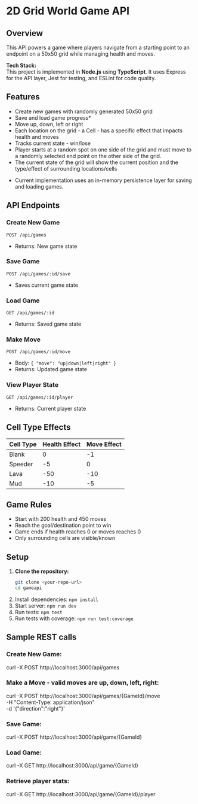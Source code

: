 # 2D Grid World Game API

## Overview
This API powers a game where players navigate from a starting point to an endpoint on a 50x50 grid while managing health and moves.

**Tech Stack:**  
This project is implemented in **Node.js** using **TypeScript**. It uses Express for the API layer, Jest for testing, and ESLint for code quality.

## Features
- Create new games with randomly generated 50x50 grid
- Save and load game progress*
- Move up, down, left or right
- Each location on the grid - a Cell - has a specific effect that impacts health and moves
- Tracks current state - win/lose
- Player starts at a random spot on one side of the grid and must move to a randomly selected end point on the other side of the grid.
- The current state of the grid will show the current position and the type/effect of surrounding locations/cells

* Current implementation uses an in-memory persistence layer for saving and loading games.

## API Endpoints

### Create New Game
`POST /api/games`
- Returns: New game state

### Save Game
`POST /api/games/:id/save`
- Saves current game state

### Load Game
`GET /api/games/:id`
- Returns: Saved game state

### Make Move
`POST /api/games/:id/move`
- Body: `{ "move": "up|down|left|right" }`
- Returns: Updated game state

### View Player State
`GET /api/games/:id/player`
- Returns: Current player state

## Cell Type Effects
| Cell Type   | Health Effect | Move Effect |
|-----------|---------------|--------------|
| Blank     | 0             | -1           |
| Speeder   | -5            | 0            |
| Lava      | -50           | -10          |
| Mud       | -10           | -5           |


## Game Rules
- Start with 200 health and 450 moves
- Reach the goal/destination point to win
- Game ends if health reaches 0 or moves reaches 0
- Only surrounding cells are visible/known

## Setup

1. **Clone the repository:**
   ```sh
   git clone <your-repo-url>
   cd gameapi
   ```
2. Install dependencies: `npm install`
3. Start server: `npm run dev`
4. Run tests: `npm test`
5. Run tests with coverage: `npm run test:coverage`

## Sample REST calls
### Create New Game:
curl -X POST http://localhost:3000/api/games 

### Make a Move - valid moves are up, down, left, right:
curl -X POST http://localhost:3000/api/games/{GameId}/move \
  -H "Content-Type: application/json" \
  -d '{"direction":"right"}'

### Save Game:
curl -X POST http://localhost:3000/api/game/{GameId}

### Load Game:
curl -X GET http://localhost:3000/api/game/{GameId}

### Retrieve player stats:
curl -X GET http://localhost:3000/api/game/{GameId}/player

